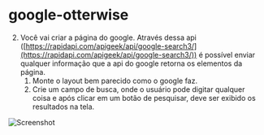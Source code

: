 # google-otterwise

2. Você vai criar a página do google. Através dessa api ([https://rapidapi.com/apigeek/api/google-search3/](https://rapidapi.com/apigeek/api/google-search3/)) é possível enviar qualquer informação que a api do google retorna os elementos da página.
   1. Monte o layout bem parecido como o google faz.
   2. Crie um campo de busca, onde o usuário pode digitar qualquer coisa e após clicar em um botão de pesquisar, deve ser exibido os resultados na tela.

<img scr="https://raw.githubusercontent.com/PauloHFS/google-otterwise/main/src/assets/page.png" alt="Screenshot">
